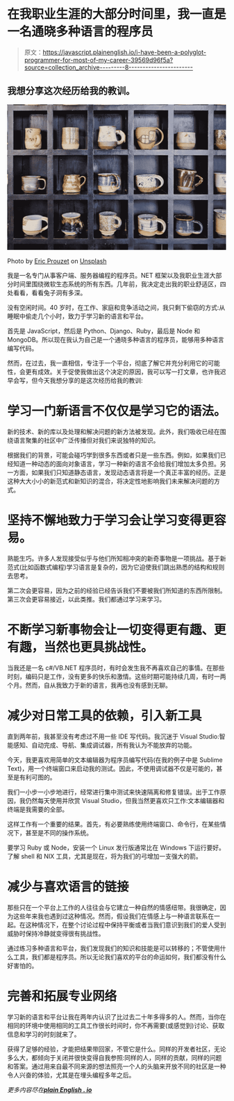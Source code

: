 # 在我职业生涯的大部分时间里，我一直是一名通晓多种语言的程序员

> 原文：<https://javascript.plainenglish.io/i-have-been-a-polyglot-programmer-for-most-of-my-career-39569d96f5a?source=collection_archive---------8----------------------->

## 我想分享这次经历给我的教训。

![](img/76a1014dea92f31c4892cebe38f8cac2.png)

Photo by [Eric Prouzet](https://unsplash.com/@eprouzet?utm_source=medium&utm_medium=referral) on [Unsplash](https://unsplash.com?utm_source=medium&utm_medium=referral)

我是一名专门从事客户端、服务器编程的程序员。NET 框架以及我职业生涯大部分时间里围绕微软生态系统的所有东西。几年前，我决定走出我的职业舒适区，四处看看，看看兔子洞有多深。

没有空闲时间。40 岁时，在工作、家庭和竞争活动之间，我只剩下偷窃的方式:从睡眠中偷走几个小时，致力于学习新的语言和平台。

首先是 JavaScript，然后是 Python、Django、Ruby，最后是 Node 和 MongoDB。所以现在我认为自己是一个通晓多种语言的程序员，能够用多种语言编写代码。

然而，在过去，我一直相信，专注于一个平台，彻底了解它并充分利用它的可能性，会更有成效。关于促使我做出这个决定的原因，我可以写一打文章，也许我迟早会写，但今天我想分享的是这次经历给我的教训:

# 学习一门新语言不仅仅是学习它的语法。

新的技术、新的库以及处理和解决问题的新方法被发现。此外，我们吸收已经在围绕语言聚集的社区中广泛传播但对我们来说独特的知识。

根据我们的背景，可能会碰巧学到很多东西或者只是一些东西。例如，如果我们已经知道一种动态的面向对象语言，学习一种新的语言不会给我们增加太多负担。另一方面，如果我们只知道静态语言，发现动态语言将是一个真正丰富的经历。正是这种大大小小的新范式和新知识的混合，将决定性地影响我们未来解决问题的方式。

# 坚持不懈地致力于学习会让学习变得更容易。

熟能生巧。许多人发现接受似乎与他们所知相冲突的新奇事物是一项挑战。基于新范式(比如函数式编程)学习语言是复杂的，因为它迫使我们跳出熟悉的结构和规则去思考。

第二次会更容易，因为之前的经验已经告诉我们不要被我们所知道的东西所限制。第三次会更容易接近，以此类推。我们都通过学习来学习。

# 不断学习新事物会让一切变得更有趣、更有趣，当然也更具挑战性。

当我还是一名 c#/VB.NET 程序员时，有时会发生我不再喜欢自己的事情。在那些时刻，编码只是工作，没有更多的快乐和激情。这些时期可能持续几周，有时一两个月。然而，自从我致力于新的语言，我再也没有感到无聊。

# 减少对日常工具的依赖，引入新工具

直到两年前，我甚至没有考虑过不用一些 IDE 写代码。我沉迷于 Visual Studio:智能感知、自动完成、导航、集成调试器，所有我认为不能放弃的功能。

今天，我更喜欢用简单的文本编辑器为程序员编写代码(在我的例子中是 Sublime Text)，用一个终端窗口来启动我的测试。因此，不使用调试器不仅是可能的，甚至是有利可图的。

我们一小步一小步地进行，经常进行集中测试来快速隔离和修复错误。出于工作原因，我仍然每天使用并欣赏 Visual Studio，但我当然更喜欢只工作:文本编辑器和终端是我需要的全部。

这样工作有一个重要的结果。首先，有必要熟练使用终端窗口、命令行，在某些情况下，甚至是不同的操作系统。

要学习 Ruby 或 Node，安装一个 Linux 发行版通常比在 Windows 下运行要好。了解 shell 和 NIX 工具，尤其是现在，将为我们的弓增加一支强大的箭。

# **减少与喜欢语言的链接**

那些只在一个平台上工作的人往往会与它建立一种自然的情感纽带。我很确定，因为这些年来我也遇到过这种情况。然而，假设我们在情感上与一种语言联系在一起。在这种情况下，在整个讨论过程中保持平衡或者当我们意识到我们的爱人受到威胁时保持冷静就变得很有挑战性。

通过练习多种语言和平台，我们发现我们的知识和技能是可以转移的；不管使用什么工具，我们都是程序员。所以无论我们喜欢的平台的命运如何，我们都没有什么好害怕的。

# **完善和拓展专业网络**

学习新的语言和平台让我在两年内认识了比过去二十年多得多的人。然而，当你在相同的环境中使用相同的工具工作很长时间时，你不再需要(或感觉到)讨论、获取信息和学习的时刻就来了。

获得了足够的经验，才能把结果带回家，不管它是什么。同样的开发者社区，无论多么大，都倾向于关闭并很快变得自我参照:同样的人，同样的贡献，同样的问题和答案。通过用来自最不同来源的想法照亮一个人的头脑来开放不同的社区是一种令人兴奋的体验，尤其是在埋头编程多年之后。

*更多内容尽在*[***plain English . io***](http://plainenglish.io/)